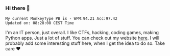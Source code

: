 ### Hi there 👋
<!-- PB START -->
```
My current MonkeyType PB is - WPM:94.21 Acc:97.42
Updated on: 08:28:08 CEST Time
```
<!-- PB END -->
I'm an IT person, just overall. I like CTFs, hacking, coding games, making Python apps. Just a lot of stuff.
You can check out my website [here](https://skill3472.github.io/).
I will probably add some interesting stuff here, when I get the idea to do so. Take care ❤️
